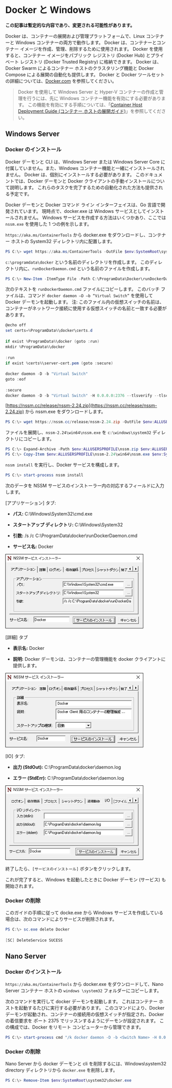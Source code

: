 # Docker と Windows

**この記事は暫定的な内容であり、変更される可能性があります。**

Docker は、コンテナーの展開および管理プラットフォームで、Linux コンテナーと Windows コンテナーの両方で動作します。 Docker は、コンテナーとコンテナー イメージを作成、管理、削除するために使用されます。 Docker を使用すると、コンテナー イメージをパブリック レジストリ (Docker Hub) とプライベート レジストリ (Docker Trusted Registry) に格納できます。 Docker は、Docker Swarm によるコンテナー ホストのクラスタリング機能と Docker Compose による展開の自動化も提供します。 Docker と Docker ツールセットの詳細については、[Docker.com](https://www.docker.com/) を参照してください。

> Docker を使用して Windows Server と Hyper-V コンテナーの作成と管理を行うには、先に Windows コンテナー機能を有効にする必要があります。 この機能を有効にする手順については、「[Container Host Deployment Guide (コンテナー ホストの展開ガイド)](./docker_windows.md)」を参照してください。

## Windows Server

### Docker のインストール

Docker デーモンと CLI は、Windows Server または Windows Server Core に付属していません。また、Windows コンテナー機能と一緒にインストールされません。 Docker は、個別にインストールする必要があります。 このドキュメントでは、Docker デーモンと Docker クライアントの手動インストールについて説明します。 これらのタスクを完了するための自動化された方法も提供される予定です。

Docker デーモンと Docker コマンド ライン インターフェイスは、Go 言語で開発されています。 現時点で、docker.exe は Windows サービスとしてインストールされません。 Windows サービスを作成する方法はいくつかあり、ここでは `nssm.exe` を使用した 1 つの例を示します。

`https://aka.ms/ContainerTools` から docker.exe をダウンロードし、コンテナー ホストの System32 ディレクトリ内に配置します。

```powershell
PS C:\> wget https://aka.ms/ContainerTools -OutFile $env:SystemRoot\system32\docker.exe
```

`c:\programdata\docker` という名前のディレクトリを作成します。 このディレクトリ内に、`runDockerDaemon.cmd` という名前のファイルを作成します。

```powershell
PS C:\> New-Item -ItemType File -Path C:\ProgramData\Docker\runDockerDaemon.cmd -Force
```

次のテキストを `runDockerDaemon.cmd` ファイルにコピーします。 このバッチ ファイルは、コマンド `docker daemon –D –b “Virtual Switch”` を使用して Docker デーモンを起動します。 注: このファイル内の仮想スイッチの名前は、コンテナーがネットワーク接続に使用する仮想スイッチの名前と一致する必要があります。

```powershell
@echo off
set certs=%ProgramData%\docker\certs.d

if exist %ProgramData%\docker (goto :run)
mkdir %ProgramData%\docker

:run
if exist %certs%\server-cert.pem (goto :secure)

docker daemon -D -b "Virtual Switch"
goto :eof

:secure
docker daemon -D -b "Virtual Switch" -H 0.0.0.0:2376 --tlsverify --tlscacert=%certs%\ca.pem --tlscert=%certs%\server-cert.pem --tlskey=%certs%\server-key.pem
```
[https://nssm.cc/release/nssm-2.24.zip](https://nssm.cc/release/nssm-2.24.zip) から nssm.exe をダウンロードします。

```powershell
PS C:\> wget https://nssm.cc/release/nssm-2.24.zip -OutFile $env:ALLUSERSPROFILE\nssm.zip
```

ファイルを展開し、`nssm-2.24\win64\nssm.exe` を `c:\windows\system32` ディレクトリにコピーします。

```powershell
PS C:\> Expand-Archive -Path $env:ALLUSERSPROFILE\nssm.zip $env:ALLUSERSPROFILE
PS C:\> Copy-Item $env:ALLUSERSPROFILE\nssm-2.24\win64\nssm.exe $env:SystemRoot\system32
```
`nssm install` を実行し、Docker サービスを構成します。

```powershell
PS C:\> start-process nssm install
```

次のデータを NSSM サービスのインストーラー内の対応するフィールドに入力します。

[アプリケーション] タブ:

- **パス:** C:\Windows\System32\cmd.exe

- **スタートアップ ディレクトリ:** C:\Windows\System32

- **引数:** /s /c C:\ProgramData\docker\runDockerDaemon.cmd

- **サービス名:** Docker

![](media/nssm1.png)

[詳細] タブ

- **表示名:** Docker

- **説明:** Docker デーモンは、コンテナーの管理機能を docker クライアントに提供します。


![](media/nssm2.png)

[IO] タブ:

- **出力 (StdOut):** C:\ProgramData\docker\daemon.log

- **エラー (StdErr):** C:\ProgramData\docker\daemon.log


![](media/nssm3.png)

終了したら、`[サービスのインストール]` ボタンをクリックします。

これが完了すると、Windows を起動したときに Docker デーモン (サービス) も開始されます。

### Docker の削除

このガイドの手順に従って docke.exe から Windows サービスを作成している場合は、次のコマンドによりサービスが削除されます。

```powershell
PS C:\> sc.exe delete Docker

[SC] DeleteService SUCESS
```

## Nano Server

### Docker のインストール

`https://aka.ms/ContainerTools` から docker.exe をダウンロードして、Nano Server コンテナー ホストの `windows \system32` フォルダーにコピーします。

次のコマンドを実行して docker デーモンを起動します。 これはコンテナー ホストを起動するたびに実行する必要があります。 このコマンドにより、Docker デーモンが起動され、コンテナーの接続用の仮想スイッチが指定され、Docker の着信要求を ポート 2375 でリッスンするようにデーモンが設定されます。 この構成では、Docker をリモート コンピューターから管理できます。

```powershell
PS C:\> start-process cmd "/k docker daemon -D -b <Switch Name> -H 0.0.0.0:2375”
```

### Docker の削除

Nano Server から docker デーモンと cli を削除するには、Windows\system32 directory ディレクトリから `docker.exe` を削除します。

```powershell
PS C:\> Remove-Item $env:SystemRoot\system32\docker.exe
```




